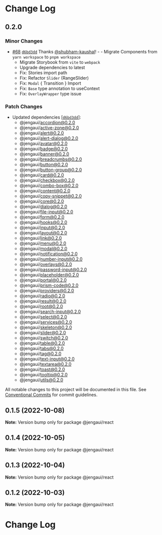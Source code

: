 # Change Log

## 0.2.0

### Minor Changes

- [#68](https://github.com/OutpostHQ/jengaui/pull/68) [`d6bd3dd`](https://github.com/OutpostHQ/jengaui/commit/d6bd3dd136cfab84e97a193af903c8cb1b1634f4) Thanks [@shubham-kaushal](https://github.com/shubham-kaushal)! - - Migrate Components from `yarn workspace` to `pnpm workspace`
  - Migrate Storybook from `vite` to `webpack`
  - Upgrade dependencies to latest
  - Fix: Stories import path
  - Fix: Refactor `Slider` (RangeSlider)
  - Fix: `Modal` { Transition } Import
  - Fix: `Base` type annotation to useContext
  - Fix: `OverlayWrapper` type issue

### Patch Changes

- Updated dependencies [[`d6bd3dd`](https://github.com/OutpostHQ/jengaui/commit/d6bd3dd136cfab84e97a193af903c8cb1b1634f4)]:
  - @jengaui/accordion@0.2.0
  - @jengaui/active-zone@0.2.0
  - @jengaui/alert@0.2.0
  - @jengaui/alert-dialog@0.2.0
  - @jengaui/avatar@0.2.0
  - @jengaui/badge@0.2.0
  - @jengaui/banner@0.2.0
  - @jengaui/breadcrumbs@0.2.0
  - @jengaui/button@0.2.0
  - @jengaui/button-group@0.2.0
  - @jengaui/card@0.2.0
  - @jengaui/checkbox@0.2.0
  - @jengaui/combo-box@0.2.0
  - @jengaui/content@0.2.0
  - @jengaui/copy-snippet@0.2.0
  - @jengaui/core@0.2.0
  - @jengaui/dialog@0.2.0
  - @jengaui/file-input@0.2.0
  - @jengaui/form@0.2.0
  - @jengaui/hooks@0.2.0
  - @jengaui/input@0.2.0
  - @jengaui/layout@0.2.0
  - @jengaui/link@0.2.0
  - @jengaui/menu@0.2.0
  - @jengaui/modal@0.2.0
  - @jengaui/notification@0.2.0
  - @jengaui/number-input@0.2.0
  - @jengaui/overlays@0.2.0
  - @jengaui/password-input@0.2.0
  - @jengaui/placeholder@0.2.0
  - @jengaui/portal@0.2.0
  - @jengaui/prism-code@0.2.0
  - @jengaui/providers@0.2.0
  - @jengaui/radio@0.2.0
  - @jengaui/result@0.2.0
  - @jengaui/root@0.2.0
  - @jengaui/search-input@0.2.0
  - @jengaui/select@0.2.0
  - @jengaui/services@0.2.0
  - @jengaui/skeleton@0.2.0
  - @jengaui/slider@0.2.0
  - @jengaui/switch@0.2.0
  - @jengaui/table@0.2.0
  - @jengaui/tabs@0.2.0
  - @jengaui/tag@0.2.0
  - @jengaui/text-input@0.2.0
  - @jengaui/textarea@0.2.0
  - @jengaui/toast@0.2.0
  - @jengaui/tooltip@0.2.0
  - @jengaui/utils@0.2.0

All notable changes to this project will be documented in this file.
See [Conventional Commits](https://conventionalcommits.org) for commit guidelines.

## 0.1.5 (2022-10-08)

**Note:** Version bump only for package @jengaui/react

## 0.1.4 (2022-10-05)

**Note:** Version bump only for package @jengaui/react

## 0.1.3 (2022-10-04)

**Note:** Version bump only for package @jengaui/react

## 0.1.2 (2022-10-03)

**Note:** Version bump only for package @jengaui/react

# Change Log
